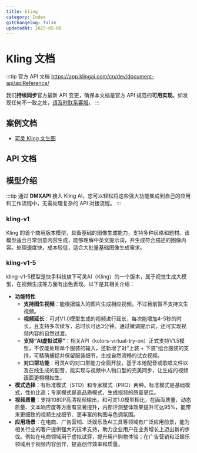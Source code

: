 ```yaml
---
title: kling
category: Index
gitChangelog: false
updatedAt: 2025-05-08
---
```


# Kling 文档

:::tip 官方 API 文档
https://app.klingai.com/cn/dev/document-api/apiReference/

我们**持续同步**官方最新 API 变更，确保本文档是官方 API 规范的**可用实现**。如发现任何不一致之处，[请及时联系客服](https://dmxapi.cn/models.html#contact)。
:::


## 案例文档


- [可灵 Kling 文生图](kling-text-to-image.md)


## API 文档


## 模型介绍

:::tip
通过 **DMXAPI** 接入 Kling AI，您可以轻松将这些强大功能集成到自己的应用和工作流程中，无需处理复杂的 API 对接流程。
:::

### kling-v1

Kling 的首个商用版本模型，具备基础的图像生成能力，支持多种风格和题材。该模型适合日常创意内容生成，能够理解中英文提示词，并生成符合描述的图像内容。处理速度快，成本较低，适合大批量基础图像生成需求。

### kling-v1-5

kling-v1-5模型是快手科技旗下可灵AI（Kling）的一个版本，属于视觉生成大模型，在视频生成等方面有出色表现。以下是其相关介绍：
- **功能特性**
    - **支持图生视频**：能根据输入的图片生成相应视频，不过目前暂不支持文生视频。
    - **视频延长**：可对V1.0模型生成的视频进行延长，每次能增加4-5秒的时长，且支持多次续写，总时长可达3分钟。通过微调提示词，还可实现视频内容的自然过渡。
    - **支持“AI虚拟试穿”**：相关API（kolors-virtual-try-on）正式支持V1.5模型，不仅能处理单个服装的输入，还新增了对“上装 + 下装”组合服装的支持，可精确捕捉并保留服装细节，生成自然流畅的试衣视频。
    - **对口型功能**：可灵AI的对口型能力全面开放，基于本地配音或歌唱文件以及在线生成的配音，能实现与视频中人物口型的完美同步，让生成的视频画面更栩栩如生。
- **模式选择**：有标准模式（STD）和专家模式（PRO）两种。标准模式是基础模式，性价比高；专家模式是高品质模式，生成视频的质量更佳。
- **视频质量**：支持1080P高清视频输出，和可灵1.0模型相比，在画面质量、动态质量、文本响应度等方面有显著提升，内部评测整体效果提升可达95%，能带来更细致的视频生成细节、更丰富的构图与色调氛围。
- **应用场景**：在电商、广告营销、泛娱乐及AI工具等领域有广泛应用前景，能为相关行业的客户提供强大的技术支持，助力企业用户在业务增长上迈出新的步伐。例如在电商领域用于虚拟试穿，提升用户购物体验；在广告营销和泛娱乐领域用于视频内容创作，提高创作效率和质量。
